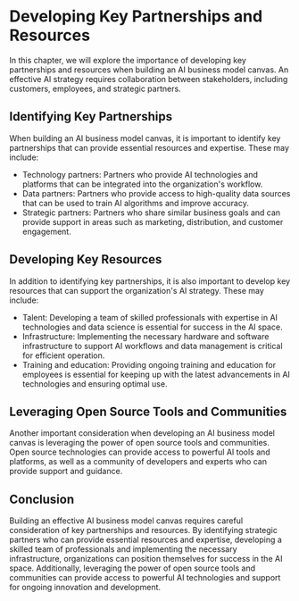 Developing Key Partnerships and Resources
==========================================================================================

In this chapter, we will explore the importance of developing key partnerships and resources when building an AI business model canvas. An effective AI strategy requires collaboration between stakeholders, including customers, employees, and strategic partners.

Identifying Key Partnerships
----------------------------

When building an AI business model canvas, it is important to identify key partnerships that can provide essential resources and expertise. These may include:

* Technology partners: Partners who provide AI technologies and platforms that can be integrated into the organization's workflow.
* Data partners: Partners who provide access to high-quality data sources that can be used to train AI algorithms and improve accuracy.
* Strategic partners: Partners who share similar business goals and can provide support in areas such as marketing, distribution, and customer engagement.

Developing Key Resources
------------------------

In addition to identifying key partnerships, it is also important to develop key resources that can support the organization's AI strategy. These may include:

* Talent: Developing a team of skilled professionals with expertise in AI technologies and data science is essential for success in the AI space.
* Infrastructure: Implementing the necessary hardware and software infrastructure to support AI workflows and data management is critical for efficient operation.
* Training and education: Providing ongoing training and education for employees is essential for keeping up with the latest advancements in AI technologies and ensuring optimal use.

Leveraging Open Source Tools and Communities
--------------------------------------------

Another important consideration when developing an AI business model canvas is leveraging the power of open source tools and communities. Open source technologies can provide access to powerful AI tools and platforms, as well as a community of developers and experts who can provide support and guidance.

Conclusion
----------

Building an effective AI business model canvas requires careful consideration of key partnerships and resources. By identifying strategic partners who can provide essential resources and expertise, developing a skilled team of professionals and implementing the necessary infrastructure, organizations can position themselves for success in the AI space. Additionally, leveraging the power of open source tools and communities can provide access to powerful AI technologies and support for ongoing innovation and development.
